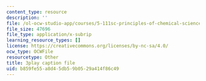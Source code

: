 ```yaml
---
content_type: resource
description: ''
file: /ol-ocw-studio-app/courses/5-111sc-principles-of-chemical-science-fall-2014/b859fe55a8d45db59b0529a414f86c49_kO0VmaLkgj8.vtt
file_size: 47696
file_type: application/x-subrip
learning_resource_types: []
license: https://creativecommons.org/licenses/by-nc-sa/4.0/
ocw_type: OCWFile
resourcetype: Other
title: 3play caption file
uid: b859fe55-a8d4-5db5-9b05-29a414f86c49
---
```

